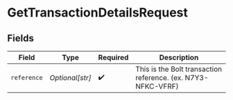 # GetTransactionDetailsRequest


## Fields

| Field                                                        | Type                                                         | Required                                                     | Description                                                  |
| ------------------------------------------------------------ | ------------------------------------------------------------ | ------------------------------------------------------------ | ------------------------------------------------------------ |
| `reference`                                                  | *Optional[str]*                                              | :heavy_check_mark:                                           | This is the Bolt transaction reference. (ex. N7Y3-NFKC-VFRF) |